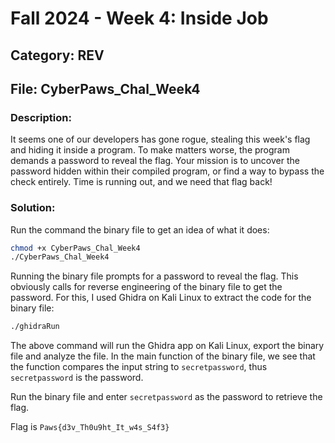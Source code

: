 # Fall 2024 - Week 4: Inside Job

## Category: REV

## File: CyberPaws_Chal_Week4

### Description:
It seems one of our developers has gone rogue, stealing this week's flag and hiding it inside a program. To make matters worse, the program demands a password to reveal the flag. Your mission is to uncover the password hidden within their compiled program, or find a way to bypass the check entirely. Time is running out, and we need that flag back!

### Solution:
Run the command the binary file to get an idea of what it does:
```bash
chmod +x CyberPaws_Chal_Week4
./CyberPaws_Chal_Week4
```
Running the binary file prompts for a password to reveal the flag. This obviously calls for reverse engineering of the binary file to get the password. For this, I used Ghidra on Kali Linux to extract the code for the binary file:
```bash
./ghidraRun
```
The above command will run the Ghidra app on Kali Linux, export the binary file and analyze the file. In the main function of the binary file, we see that the function compares the input string to `secretpassword`, thus `secretpassword` is the password. 

Run the binary file and enter `secretpassword` as the password to retrieve the flag.

Flag is `Paws{d3v_Th0u9ht_It_w4s_S4f3}`
